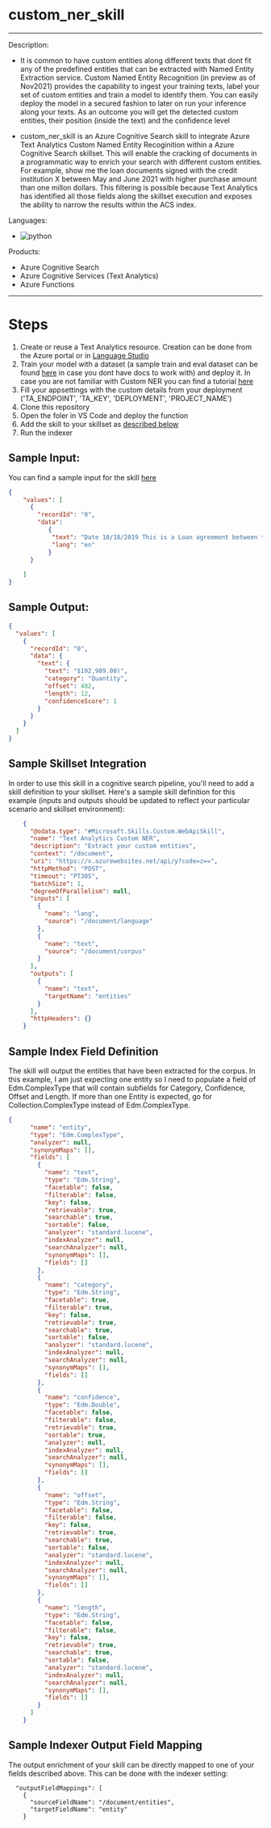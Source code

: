 # custom_ner_skill
---
Description:
- It is common to have custom entities along different texts that dont fit any of the predefined entities that can be extracted with Named Entity Extraction service. Custom Named Entity Recognition (in preview as of Nov2021) provides the capability to ingest your training texts, label your set of custom entities and train a model to identify them. You can easily deploy the model in a secured fashion to later on run your inference along your texts. As an outcome you will get the detected custom entities, their position (inside the text) and the confidence level

- custom_ner_skill is an Azure Cognitive Search skill to integrate Azure Text Analytics Custom Named Entity Recoginition within a Azure Cognitive Search skillset. This will enable the cracking of documents in a programmatic way to enrich your search with different custom entities. For example, show me the loan documents signed with the credit institution X between May and June 2021 with higher purchase amount than one millon dollars. This filtering is possible because Text Analytics has identified all those fields along the skillset execution and exposes the ability to narrow the results within the ACS index.

Languages:
- ![python](https://img.shields.io/badge/language-python-orange)

Products:
- Azure Cognitive Search
- Azure Cognitive Services (Text Analytics)
- Azure Functions
---

# Steps    

1. Create or reuse a Text Analytics resource. Creation can be done from the Azure portal or in [Language Studio](https://language.azure.com/home)
2. Train your model with a dataset (a sample train and eval dataset can be found [here](https://github.com/Azure-Samples/cognitive-services-sample-data-files/tree/master/language-service/Custom%20NER/loan%20agreements) in case you dont have docs to work with) and deploy it. In case you are not familiar with Custom NER you can find a tutorial [here](https://docs.microsoft.com/en-us/azure/cognitive-services/language-service/custom-named-entity-recognition/quickstart?pivots=language-studio#upload-sample-data-to-blob-container)
3. Fill your appsettings with the custom details from your deployment ('TA_ENDPOINT', 'TA_KEY', 'DEPLOYMENT', 'PROJECT_NAME')
4. Clone this repository
5. Open the foler in VS Code and deploy the function
6. Add the skill to your skillset as [described below](#sample-skillset-integration)
7. Run the indexer

## Sample Input:

You can find a sample input for the skill [here](../main/custom_ner/sample.dat)

```json
{
    "values": [
      {
        "recordId": "0",
        "data":
           {
            "text": "Date 10/18/2019 This is a Loan agreement between the two individuals mentioned below in the parties section of the agreement. I. Parties of agreement - Casey Jensen with a mailing address of 2469 Pennsylvania Avenue, City of New Brunswick, State of New Jersey (the Borrower) - Hollie Rees with a mailing address of 42 Gladwell Street, City of Memphis, State of Tennessee (the Lender) II. Amount The loan amount given by lender to borrower is one hundred ninety-two thousand nine hundred eighty-nine Dollars ($192,989.00) (The Note)",
            "lang": "en"
           }
      }
     
    ]
}
```

## Sample Output:

```json
{
  "values": [
    {
      "recordId": "0",
      "data": {
        "text": {
          "text": "$192,989.00)",
          "category": "Quantity",
          "offset": 482,
          "length": 12,
          "confidenceScore": 1
        }
      }
    }
  ]
}
```

## Sample Skillset Integration

In order to use this skill in a cognitive search pipeline, you'll need to add a skill definition to your skillset.
Here's a sample skill definition for this example (inputs and outputs should be updated to reflect your particular scenario and skillset environment):

```json
    {
      "@odata.type": "#Microsoft.Skills.Custom.WebApiSkill",
      "name": "Text Analytics Custom NER",
      "description": "Extract your custom entities",
      "context": "/document",
      "uri": "https://x.azurewebsites.net/api/y?code=z==",
      "httpMethod": "POST",
      "timeout": "PT30S",
      "batchSize": 1,
      "degreeOfParallelism": null,
      "inputs": [
        {
          "name": "lang",
          "source": "/document/language"
        },
        {
          "name": "text",
          "source": "/document/corpus"
        }
      ],
      "outputs": [
        {
          "name": "text",
          "targetName": "entities"
        }
      ],
      "httpHeaders": {}
    }
```

## Sample Index Field Definition

The skill will output the entities that have been extracted for the corpus. In this example, I am just expecting one entity so I need to populate a field of Edm.ComplexType that will contain subfields for Category, Confidence, Offset and Length. If more than one Entity is expected, go for Collection.ComplexType instead of Edm.ComplexType.

```json
{
      "name": "entity",
      "type": "Edm.ComplexType",
      "analyzer": null,
      "synonymMaps": [],
      "fields": [
        {
          "name": "text",
          "type": "Edm.String",
          "facetable": false,
          "filterable": false,
          "key": false,
          "retrievable": true,
          "searchable": true,
          "sortable": false,
          "analyzer": "standard.lucene",
          "indexAnalyzer": null,
          "searchAnalyzer": null,
          "synonymMaps": [],
          "fields": []
        },
        {
          "name": "category",
          "type": "Edm.String",
          "facetable": true,
          "filterable": true,
          "key": false,
          "retrievable": true,
          "searchable": true,
          "sortable": false,
          "analyzer": "standard.lucene",
          "indexAnalyzer": null,
          "searchAnalyzer": null,
          "synonymMaps": [],
          "fields": []
        },
        {
          "name": "confidence",
          "type": "Edm.Double",
          "facetable": false,
          "filterable": false,
          "retrievable": true,
          "sortable": true,
          "analyzer": null,
          "indexAnalyzer": null,
          "searchAnalyzer": null,
          "synonymMaps": [],
          "fields": []
        },
        {
          "name": "offset",
          "type": "Edm.String",
          "facetable": false,
          "filterable": false,
          "key": false,
          "retrievable": true,
          "searchable": true,
          "sortable": false,
          "analyzer": "standard.lucene",
          "indexAnalyzer": null,
          "searchAnalyzer": null,
          "synonymMaps": [],
          "fields": []
        },
        {
          "name": "length",
          "type": "Edm.String",
          "facetable": false,
          "filterable": false,
          "key": false,
          "retrievable": true,
          "searchable": true,
          "sortable": false,
          "analyzer": "standard.lucene",
          "indexAnalyzer": null,
          "searchAnalyzer": null,
          "synonymMaps": [],
          "fields": []
        }
      ]
    }
```

## Sample Indexer Output Field Mapping

The output enrichment of your skill can be directly mapped to one of your fields described above. This can be done with the indexer setting:
```
  "outputFieldMappings": [
    {
      "sourceFieldName": "/document/entities",
      "targetFieldName": "entity"
    }
```
